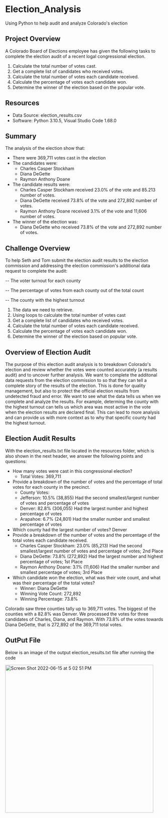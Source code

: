 # Election_Analysis
Using Python to help audit and analyze Colorado's election 

## Project Overview
A Colorado Board of Elections employee has given the following tasks to complete the election audit of a recent logal congressional election.

1. Calculate the total number of votes cast. 
2. Get a complete list of candidates who received votes.
3. Calculate the total number of votes each candidate received.
4. Calculate the percentage of votes each candidate won.
5. Determine the winner of the election based on the popular vote.

## Resources
- Data Source: election_results.csv
- Software: Python 3.10.5, Visual Studio Code 1.68.0

## Summary 
The analysis of the election show that:
- There were 369,711 votes cast in the election
- The candidates were:
  - Charles Casper Stockham 
  - Diana DeGette 
  - Raymon Anthony Doane 
- The candidate results were: 
  - Charles Casper Stockham received 23.0% of the vote and 85.213 number of votes. 
  - Diana DeGette received 73.8% of the vote and 272,892 number of votes. 
  - Raymon Anthony Doane received 3.1% of the vote and 11,606 number of votes. 
- The winner of the election was: 
  - Diana DeGette who received 73.8% of the vote and 272,892 number of votes.


## Challenge Overview
To help Seth and Tom submit the election audit results to the election commission and addressing the election commission's additional data request to complete the audit:

-- The voter turnout for each county

-- The percentage of votes from each county out of the total count

-- The county with the highest turnout

1. The data we need to retrieve.
2. Using loops to calculate the total number of votes cast
3. Get a complete list of candidates who received votes.
4. Calculate the total number of votes each candidate received.
5. Calculate the percentage of votes each candidate won.
6. Determine the winner of the election based on popular vote.


## Overview of Election Audit
The purpose of this election audit analysis is to breakdown Colorado's election and review whether the votes were counted accurately (a results audit) and to uncover further analysis. We want to complete the additonal data requests from the election commission to so that they can tell a complete story of the results of the election. This is done for quality management, but also to protect the official election results from undetected fraud and error. We want to see what the data tells us when we complete and analyze the results. For example, determing the county with the highest turnout can tells us which area was most active in the vote when the election results are declared final. This can lead to more analysis and can provide us with more context as to why that specific county had the highest turnout. 


## Election Audit Results 
With the election_results.txt file located in the resources folder, which is also shown in the next header, we answer the following points and questions:

- How many votes were cast in this congressional election?
  - Total Votes: 369,711
- Provide a breakdown of the number of votes and the percentage of total votes for each county in the precinct.
   - County Votes:
    - Jefferson: 10.5% (38,855)
    Had the second smallest/largest number of votes and percentage of votes
    - Denver: 82.8% (306,055) 
    Had the largest number and highest percentage of votes
    - Arapahoe: 6.7% (24,801)
    Had the smaller number and smallest percentage of votes
 - Which county had the largest number of votes?
  Denver
- Provide a breakdown of the number of votes and the percentage of the total votes each candidate received.
  - Charles Casper Stockham: 23.0% (85,213)
  Had the second smallest/largest number of votes and percentage of votes; 2nd Place
  - Diana DeGette: 73.8% (272,892)
  Had the largest number and highest percentage of votes; 1st Place
  - Raymon Anthony Doane: 3.1% (11,606)
  Had the smaller number and smallest percentage of votes; 3rd Place
- Which candidate won the election, what was their vote count, and what was their percentage of the total votes?
  - Winner: Diana DeGette
  - Winning Vote Count: 272,892
  - Winning Percentage: 73.8%

Colorado saw three counties tally up to 369,711 votes. The biggest of the counties with a 82.8% was Denver. We processed the votes for three candidates of Charles, Diana, and Raymon. With 73.8% of the votes towards Diana DeGette, that is 272,892 of the 369,711 total votes.


## OutPut File
Below is an image of the output election_results.txt file after running the code


<img width="472" alt="Screen Shot 2022-06-15 at 5 02 51 PM" src="https://user-images.githubusercontent.com/102444078/173961824-a41e26a2-b0c9-47a2-b369-85791627e20a.png">
